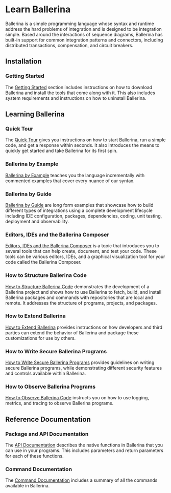# Learn Ballerina

Ballerina is a simple programming language whose syntax and runtime address the hard problems of integration and is designed to be integration simple. Based around the interactions of sequence diagrams, Ballerina has built-in support for common integration patterns and connectors, including distributed transactions, compensation, and circuit breakers.

## Installation

### Getting Started

The [Getting Started](/learn/getting-started/) section includes instructions on how to download Ballerina and install the tools that come along with it. This also includes system requirements and instructions on how to uninstall Ballerina.

## Learning Ballerina

### Quick Tour

The [Quick Tour](/learn/quick-tour/) gives you instructions on how to start Ballerina, run a simple code, and get a response within seconds. It also introduces the means to quickly get started and take Ballerina for its first spin.

### Ballerina by Example

[Ballerina by Example](/learn/by-example/) teaches you the language incrementally with commented examples that cover every nuance of our syntax.

### Ballerina by Guide

[Ballerina by Guide](/learn/guides/) are long form examples that showcase how to build different types of integrations using a complete development lifecycle including IDE configuration, packages, dependencies, coding, unit testing, deployment and observability.

### Editors, IDEs and the Ballerina Composer

<a href="https://github.com/ballerina-platform/ballerina-lang/blob/master/docs/tools-ides-ballerina-composer.md" target="_blank">Editors, IDEs and the Ballerina Composer</a> is a topic that introduces you to several tools that can help create, document, and test your code. These tools can be various editors, IDEs, and a graphical visualization tool for your code called the Ballerina Composer.

### How to Structure Ballerina Code

[How to Structure Ballerina Code](/learn/how-to-structure-ballerina-code/) demonstrates the development of a Ballerina project and shows how to use Ballerina to fetch, build, and install Ballerina packages and commands with repositories that are local and remote. It addresses the structure of programs, projects, and packages.

### How to Extend Ballerina

[How to Extend Ballerina](/learn/how-to-extend-ballerina/) provides instructions on how developers and third parties can extend the behavior of Ballerina and package these customizations for use by others.

### How to Write Secure Ballerina Programs

[How to Write Secure Ballerina Programs](/learn/how-to-write-secure-ballerina-code/) provides guidelines on writing secure Ballerina programs, while demonstrating different security features and controls available within Ballerina.

### How to Observe Ballerina Programs

[How to Observe Ballerina Code](/learn/how-to-observe-ballerina-code/) instructs you on how to use logging, metrics, and tracing to observe Ballerina programs.

## Reference Documentation

### Package and API Documentation

The [API Documentation](/learn/api-docs/?latest) describes the native functions in Ballerina that you can use in your programs. This includes parameters and return parameters for each of these functions.

### Command Documentation

The [Command Documentation](/learn/cli-commands/) includes a summary of all the commands available in Ballerina.
